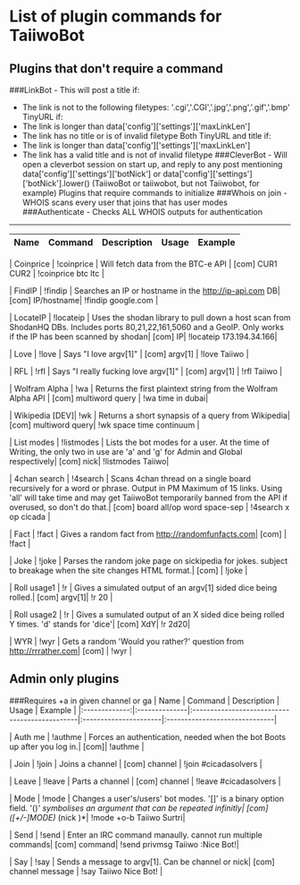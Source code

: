 List of plugin commands for TaiiwoBot
=====================================
Plugins that don't require a command
------------------------------------
###LinkBot - This will post a title if:
- The link is not to the following filetypes: '.cgi','.CGI','.jpg','.png','.gif','.bmp'
TinyURL if:
- The link is longer than data['config']['settings']['maxLinkLen']
- The link has no title or is of invalid filetype
Both TinyURL and title if:
- The link is longer than data['config']['settings']['maxLinkLen']
- The link has a valid title and is not of invalid filetype
###CleverBot - Will open a cleverbot session on start up, and reply to any post mentioning
data['config']['settings']['botNick'] or data['config']['settings']['botNick'].lower()
(TaiiwoBot or taiiwobot, but not Taiiwobot, for example)
Plugins that require commands to initialize
###Whois on join - WHOIS scans every user that joins that has user modes
###Authenticate - Checks ALL WHOIS outputs for authentication
-------------------------------------------
| Name    	| Command	| Description					| Usage			| Example 			|
|:-------------:|:--------------|:----------------------------------------------|:----------------------|:------------------------------|

| Coinprice	| !coinprice	| Will fetch data from the BTC-e API		| [com] CUR1 CUR2	| !coinprice btc ltc		|

| FindIP	| !findip	| Searches an IP or hostname in the http://ip-api.com DB| [com] IP/hostname| !findip google.com		|

| LocateIP	| !locateip	| Uses the shodan library to  pull down a host scan from ShodanHQ DBs. Includes ports 80,21,22,161,5060 and a GeoIP. Only works if the IP has been scanned by shodan| [com] IP| !locateip 173.194.34.166|

| Love 		| !love		| Says "I love argv[1]"				| [com] argv[1]		| !love Taiiwo			|

| RFL		| !rfl		| Says "I really fucking love argv[1]"		| [com] argv[1]		| !rfl Taiiwo			|

| Wolfram Alpha	| !wa		| Returns the first plaintext string from the Wolfram Alpha API	| [com] multiword query	| !wa time in dubai|

| Wikipedia [DEV]| !wk		| Returns a short synapsis of a query from Wikipedia| [com] multiword query| !wk space time continuum	|

| List modes	| !listmodes	| Lists the bot modes for a user. At the time of Writing, the only two in use are 'a' and 'g' for Admin and Global respectively| [com] nick| !listmodes Taiiwo|

| 4chan search	| !4search	| Scans 4chan thread on a single board recursively for a word or phrase. Output in PM Maximum of 15 links. Using 'all' will take time and may get TaiiwoBot temporarily banned from the API if overused, so don't do that.| [com] board all/op word space-sep | !4search x op cicada |

| Fact		| !fact		| Gives a random fact from http://randomfunfacts.com| [com]		| !fact				|

| Joke		| !joke		| Parses the random joke page on sickipedia for jokes. subject to breakage when the site changes HTML format.| [com] | !joke	|

| Roll usage1	| !r		| Gives a simulated output of an argv[1] sided dice being rolled.| [com] argv[1]| !r 20			|

| Roll usage2	| !r		| Gives a sumulated output of an X sided dice being rolled Y times. 'd' stands for 'dice'| [com] XdY| !r 2d20|

| WYR	    	| !wyr		| Gets a random 'Would you rather?' question from http://rrrather.com| [com] | !wyr			|

Admin only plugins
------------------
###Requires +a in given channel or ga
| Name		| Command	| Description					| Usage			| Example 			|
|:-------------:|:--------------|:----------------------------------------------|:----------------------|:------------------------------|

| Auth me	| !authme	| Forces an authentication, needed when the bot Boots up after you log in.| [com]| !authme		|

| Join		| !join		| Joins a channel				| [com] channel		| !join #cicadasolvers		|

| Leave		| !leave	| Parts a channel				| [com] channel		| !leave #cicadasolvers		|

| Mode		| !mode		| Changes a user's/users' bot modes. '[]' is a binary option field. '()*' symbolises an argument that can be repeated infinitly| [com] ([+/-]MODE)* (nick )*| !mode +o-b Taiiwo Surtri|

| Send		| !send		| Enter an IRC command manaully. cannot run multiple commands| [com] command| !send privmsg Taiiwo :Nice Bot!|

| Say		| !say		| Sends a message to argv[1]. Can be channel or nick| [com] channel message | !say Taiiwo Nice Bot!	|
